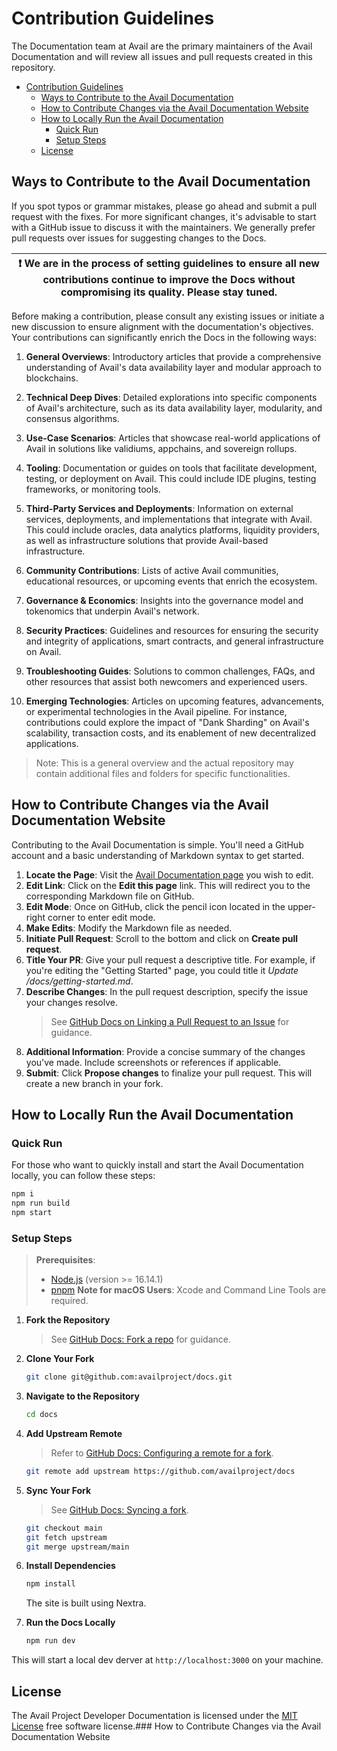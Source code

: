 # Contribution Guidelines

The Documentation team at Avail are the primary maintainers of the Avail Documentation and will review all issues and pull requests created in this repository.

<!-- TOC -->

- [Contribution Guidelines](#contribution-guidelines)
  - [Ways to Contribute to the Avail Documentation](#ways-to-contribute-to-the-avail-documentation)
  - [How to Contribute Changes via the Avail Documentation Website](#how-to-contribute-changes-via-the-avail-documentation-website)
  - [How to Locally Run the Avail Documentation](#how-to-locally-run-the-avail-documentation)
    - [Quick Run](#quick-run)
    - [Setup Steps](#setup-steps)
  - [License](#license)
  <!--/ TOC -->

## Ways to Contribute to the Avail Documentation

If you spot typos or grammar mistakes, please go ahead and submit a pull request with the fixes. For more significant changes, it's advisable to start with a GitHub issue to discuss it with the maintainers. We generally prefer pull requests over issues for suggesting changes to the Docs.

| ❗ We are in the process of setting guidelines to ensure all new contributions continue to improve the Docs without compromising its quality. Please stay tuned. |
| ---------------------------------------------------------------------------------------------------------------------------------------------------------------- |

Before making a contribution, please consult any existing issues or initiate a new discussion to ensure alignment with the documentation's objectives.
Your contributions can significantly enrich the Docs in the following ways:

1. **General Overviews**: Introductory articles that provide a comprehensive understanding of Avail's data availability layer and modular approach to blockchains.

2. **Technical Deep Dives**: Detailed explorations into specific components of Avail's architecture, such as its data availability layer, modularity, and consensus algorithms.

3. **Use-Case Scenarios**: Articles that showcase real-world applications of Avail in solutions like validiums, appchains, and sovereign rollups.

4. **Tooling**: Documentation or guides on tools that facilitate development, testing, or deployment on Avail. This could include IDE plugins, testing frameworks, or monitoring tools.

5. **Third-Party Services and Deployments**: Information on external services, deployments, and implementations that integrate with Avail. This could include oracles, data analytics platforms, liquidity providers, as well as infrastructure solutions that provide Avail-based infrastructure.

6. **Community Contributions**: Lists of active Avail communities, educational resources, or upcoming events that enrich the ecosystem.

7. **Governance & Economics**: Insights into the governance model and tokenomics that underpin Avail's network.

8. **Security Practices**: Guidelines and resources for ensuring the security and integrity of applications, smart contracts, and general infrastructure on Avail.

9. **Troubleshooting Guides**: Solutions to common challenges, FAQs, and other resources that assist both newcomers and experienced users.

10. **Emerging Technologies**: Articles on upcoming features, advancements, or experimental technologies in the Avail pipeline. For instance, contributions could explore the impact of "Dank Sharding" on Avail's scalability, transaction costs, and its enablement of new decentralized applications.

> Note: This is a general overview and the actual repository may contain additional files and folders for specific functionalities.

## How to Contribute Changes via the Avail Documentation Website

Contributing to the Avail Documentation is simple. You'll need a GitHub account and a basic understanding of Markdown syntax to get started.

1. **Locate the Page**: Visit the [Avail Documentation page](https://docs.availproject.org/) you wish to edit.
2. **Edit Link**: Click on the **Edit this page** link. This will redirect you to the corresponding Markdown file on GitHub.
3. **Edit Mode**: Once on GitHub, click the pencil icon located in the upper-right corner to enter edit mode.
4. **Make Edits**: Modify the Markdown file as needed.
5. **Initiate Pull Request**: Scroll to the bottom and click on **Create pull request**.
6. **Title Your PR**: Give your pull request a descriptive title. For example, if you're editing the "Getting Started" page, you could title it _Update /docs/getting-started.md_.
7. **Describe Changes**: In the pull request description, specify the issue your changes resolve.
   > See [GitHub Docs on Linking a Pull Request to an Issue](https://docs.github.com/en/free-pro-team@latest/github/managing-your-work-on-github/linking-a-pull-request-to-an-issue#linking-a-pull-request-to-an-issue-using-a-keyword) for guidance.
8. **Additional Information**: Provide a concise summary of the changes you've made. Include screenshots or references if applicable.
9. **Submit**: Click **Propose changes** to finalize your pull request. This will create a new branch in your fork.

## How to Locally Run the Avail Documentation

### Quick Run

For those who want to quickly install and start the Avail Documentation locally, you can follow these steps:

```bash
npm i
npm run build
npm start
```

### Setup Steps

> **Prerequisites**:
>
> - [Node.js](https://nodejs.org/en/download/) (version >= 16.14.1)
> - [pnpm](https://pnpm.io/installation) 
>   **Note for macOS Users**: Xcode and Command Line Tools are required.

1. **Fork the Repository**

   > See [GitHub Docs: Fork a repo](https://help.github.com/en/articles/fork-a-repo) for guidance.

2. **Clone Your Fork**

   ```bash
   git clone git@github.com:availproject/docs.git
   ```

3. **Navigate to the Repository**

   ```bash
   cd docs
   ```

4. **Add Upstream Remote**

   > Refer to [GitHub Docs: Configuring a remote for a fork](https://docs.github.com/en/github/collaborating-with-issues-and-pull-requests/configuring-a-remote-for-a-fork).

   ```bash
   git remote add upstream https://github.com/availproject/docs
   ```

5. **Sync Your Fork**

   > See [GitHub Docs: Syncing a fork](https://docs.github.com/en/github/collaborating-with-issues-and-pull-requests/syncing-a-fork).

   ```bash
   git checkout main
   git fetch upstream
   git merge upstream/main
   ```

6. **Install Dependencies**

   ```bash
   npm install
   ```

   The site is built using Nextra.

7. **Run the Docs Locally**

   ```bash
   npm run dev
   ```

  This will start a local dev derver at `http://localhost:3000` on your machine. 

## License

The Avail Project Developer Documentation is licensed under the [MIT License](./LICENSE) free software license.### How to Contribute Changes via the Avail Documentation Website